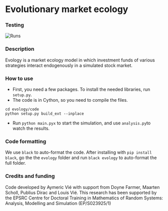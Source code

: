 # Evolutionary market ecology

### Testing 

![Runs](https://github.com/aymericvie/evology/actions/workflows/oop.yml/badge.svg?branch=master)

### Description

Evology is a market ecology model in which investment funds of various strategies interact endogenously in a simulated stock market. 

### How to use

* First, you need a few packages. To install the needed libraries, run ```setup.py```.
* The code is in Cython, so you need to compile the files.
```
cd evology/code
python setup.py build_ext --inplace
```
* Run ```python main.pyx``` to start the simulation, and use ```analysis.py```to watch the results.

### Code formatting
We use ```black``` to auto-format the code. After installing with ```pip install black```, go the the ```evology``` folder and run ```black evology``` to auto-format the full folder.

### Credits and funding

Code developed by Aymeric Vié with support from Doyne Farmer, Maarten Scholl, Publius Dirac and Louis Vié. This research has been supported by the EPSRC Centre for Doctoral Training in Mathematics of Random Systems: Analysis, Modelling and Simulation (EP/S023925/1)
